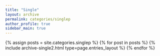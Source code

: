 ```yaml
---
title: "Single"
layout: archive
permalink: categories/singlep
author_profile: true
sidebar_main: true
---
```



{% assign posts = site.categories.singlep %}
{% for post in posts %} {% include archive-single2.html type=page.entries_layout %} {% endfor %}